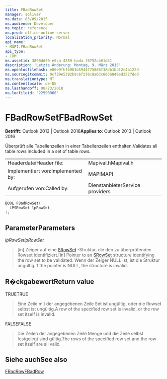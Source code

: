 ```yaml
---
title: FBadRowSet
manager: soliver
ms.date: 03/09/2015
ms.audience: Developer
ms.topic: reference
ms.prod: office-online-server
localization_priority: Normal
api_name:
- MAPI.FBadRowSet
api_type:
- COM
ms.assetid: 3890dd50-e6ca-4859-bada-f6752ab61d41
description: 'Letzte Änderung: Montag, 9. März 2015'
ms.openlocfilehash: e86e9fbf4901b5944775886f38db1ba12c4b122d
ms.sourcegitcommit: 0cf39e5382b8c6f236c8a63c6036849ed3527ded
ms.translationtype: MT
ms.contentlocale: de-DE
ms.lasthandoff: 08/23/2018
ms.locfileid: "22590960"
---
```

# <a name="fbadrowset"></a><span data-ttu-id="36a3a-103">FBadRowSet</span><span class="sxs-lookup"><span data-stu-id="36a3a-103">FBadRowSet</span></span>

  
  
<span data-ttu-id="36a3a-104">**Betrifft**: Outlook 2013 | Outlook 2016</span><span class="sxs-lookup"><span data-stu-id="36a3a-104">**Applies to**: Outlook 2013 | Outlook 2016</span></span> 
  
<span data-ttu-id="36a3a-105">Überprüft alle Tabellenzeilen in einer Tabellenzeilen enthalten.</span><span class="sxs-lookup"><span data-stu-id="36a3a-105">Validates all table rows included in a set of table rows.</span></span>
  
|||
|:-----|:-----|
|<span data-ttu-id="36a3a-106">Headerdatei</span><span class="sxs-lookup"><span data-stu-id="36a3a-106">Header file:</span></span>  <br/> |<span data-ttu-id="36a3a-107">Mapival.h</span><span class="sxs-lookup"><span data-stu-id="36a3a-107">Mapival.h</span></span>  <br/> |
|<span data-ttu-id="36a3a-108">Implementiert von:</span><span class="sxs-lookup"><span data-stu-id="36a3a-108">Implemented by:</span></span>  <br/> |<span data-ttu-id="36a3a-109">MAPI</span><span class="sxs-lookup"><span data-stu-id="36a3a-109">MAPI</span></span>  <br/> |
|<span data-ttu-id="36a3a-110">Aufgerufen von:</span><span class="sxs-lookup"><span data-stu-id="36a3a-110">Called by:</span></span>  <br/> |<span data-ttu-id="36a3a-111">Dienstanbieter</span><span class="sxs-lookup"><span data-stu-id="36a3a-111">Service providers</span></span>  <br/> |
   
```cpp
BOOL FBadRowSet(
  LPSRowSet lpRowSet
);
```

## <a name="parameters"></a><span data-ttu-id="36a3a-112">Parameter</span><span class="sxs-lookup"><span data-stu-id="36a3a-112">Parameters</span></span>

 <span data-ttu-id="36a3a-113">_lpRowSet_</span><span class="sxs-lookup"><span data-stu-id="36a3a-113">_lpRowSet_</span></span>
  
> <span data-ttu-id="36a3a-114">[in] Zeiger auf eine [SRowSet](srowset.md) -Struktur, die den zu überprüfenden Rowset identifiziert.</span><span class="sxs-lookup"><span data-stu-id="36a3a-114">[in] Pointer to an [SRowSet](srowset.md) structure identifying the row set to be validated.</span></span> <span data-ttu-id="36a3a-115">Wenn der Zeiger NULL ist, ist die Struktur ungültig.</span><span class="sxs-lookup"><span data-stu-id="36a3a-115">If the pointer is NULL, the structure is invalid.</span></span> 
    
## <a name="return-value"></a><span data-ttu-id="36a3a-116">R�ckgabewert</span><span class="sxs-lookup"><span data-stu-id="36a3a-116">Return value</span></span>

<span data-ttu-id="36a3a-117">TRUE</span><span class="sxs-lookup"><span data-stu-id="36a3a-117">TRUE</span></span> 
  
> <span data-ttu-id="36a3a-118">Eine Zeile mit der angegebenen Zeile Set ist ungültig, oder die Rowset selbst ist ungültig.</span><span class="sxs-lookup"><span data-stu-id="36a3a-118">A row of the specified row set is invalid, or the row set itself is invalid.</span></span> 
    
<span data-ttu-id="36a3a-119">FALSE</span><span class="sxs-lookup"><span data-stu-id="36a3a-119">FALSE</span></span> 
  
> <span data-ttu-id="36a3a-120">Die Zeilen der angegebenen Zeile Menge und die Zeile selbst festgelegt sind gültig.</span><span class="sxs-lookup"><span data-stu-id="36a3a-120">The rows of the specified row set and the row set itself are all valid.</span></span>
    
## <a name="see-also"></a><span data-ttu-id="36a3a-121">Siehe auch</span><span class="sxs-lookup"><span data-stu-id="36a3a-121">See also</span></span>



[<span data-ttu-id="36a3a-122">FBadRow</span><span class="sxs-lookup"><span data-stu-id="36a3a-122">FBadRow</span></span>](fbadrow.md)

